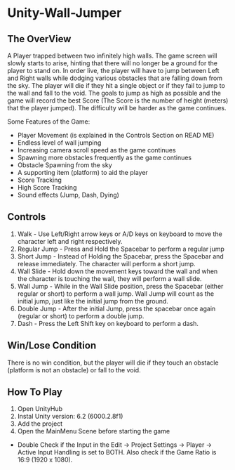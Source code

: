 # Unity-Wall-Jumper

## The OverView
A Player trapped between two infinitely high walls. The game screen will slowly starts to arise, hinting that there will no longer be a ground for the player to stand on. In order live, the player will have to jump between Left and Right walls while dodging various obstacles that are falling down from the sky. The player will die if they hit a single object or if they fail to jump to the wall and fall to the void. The goals to jump as high as possible and the game will record the best Score (The Score is the number of height (meters) that the player jumped). The difficulty will be harder as the game continues.

Some Features of the Game:
* Player Movement (is explained in the Controls Section on READ ME)
* Endless level of wall jumping
* Increasing camera scroll speed as the game continues
* Spawning more obstacles frequently as the game continues
* Obstacle Spawning from the sky
* A supporting item (platform) to aid the player
* Score Tracking
* High Score Tracking
* Sound effects (Jump, Dash, Dying)

## Controls
1. Walk - Use Left/Right arrow keys or A/D keys on keyboard to move the character left and right respectively.
2. Regular Jump - Press and Hold the Spacebar to perform a regular jump
3. Short Jump - Instead of Holding the Spacebar, press the Spacebar and release immediately. The character will perform a short jump.
4. Wall Slide - Hold down the movement keys toward the wall and when the character is touching the wall, they will perform a wall slide.
5. Wall Jump - While in the Wall Slide position, press the Spacebar (either regular or short) to perform a wall jump. Wall Jump will count as the initial jump, just like the initial jump from the ground.
6. Double Jump - After the initial Jump, press the spacebar once again (regular or short) to perform a double jump.
7. Dash - Press the Left Shift key on keyboard to perform a dash.

## Win/Lose Condition

There is no win condition, but the player will die if they touch an obstacle (platform is not an obstacle) or fall to the void.

## How To Play
1. Open UnityHub
2. Instal Unity version: 6.2 (6000.2.8f1)
3. Add the project
4. Open the MainMenu Scene before starting the game

* Double Check if the Input in the Edit -> Project Settings -> Player -> Active Input Handling is set to BOTH. Also check if the Game Ratio is 16:9 (1920 x 1080).
